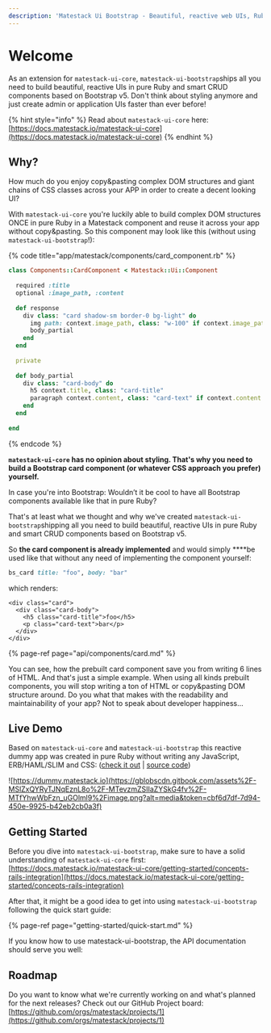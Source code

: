 ```yaml
---
description: 'Matestack Ui Bootstrap - Beautiful, reactive web UIs, Ruby and you!'
---
```


# Welcome

As an extension for `matestack-ui-core`, `matestack-ui-bootstrap`ships all you need to build beautiful, reactive UIs in pure Ruby and smart CRUD components based on Bootstrap v5. Don't think about styling anymore and just create admin or application UIs faster than ever before!

{% hint style="info" %}
Read about `matestack-ui-core` here: [https://docs.matestack.io/matestack-ui-core](https://docs.matestack.io/matestack-ui-core)
{% endhint %}

## Why?

How much do you enjoy copy&pasting complex DOM structures and giant chains of CSS classes across your APP in order to create a decent looking UI?

With `matestack-ui-core` you're luckily able to build complex DOM structures ONCE in pure Ruby in a Matestack component and reuse it across your app without copy&pasting. So this component may look like this \(without using `matestack-ui-bootstrap`!\):

{% code title="app/matestack/components/card\_component.rb" %}
```ruby
class Components::CardComponent < Matestack::Ui::Component
​
  required :title
  optional :image_path, :content
​
  def response
    div class: "card shadow-sm border-0 bg-light" do
      img path: context.image_path, class: "w-100" if context.image_path
      body_partial
    end
  end
​
  private
​
  def body_partial
    div class: "card-body" do
      h5 context.title, class: "card-title"
      paragraph context.content, class: "card-text" if context.content
    end
  end
​
end
```
{% endcode %}

**`matestack-ui-core` has no opinion about styling. That's why you need to build a Bootstrap card component \(or whatever CSS approach you prefer\) yourself.** 

In case you're into Bootstrap: Wouldn’t it be cool to have all Bootstrap components available like that in pure Ruby?

That's at least what we thought and why we've created `matestack-ui-bootstrap`shipping all you need to build beautiful, reactive UIs in pure Ruby and smart CRUD components based on Bootstrap v5.

So **the card component is already implemented** and would simply ****be used like that without any need of implementing the component yourself:

```ruby
bs_card title: "foo", body: "bar"
```

which renders:

```markup
<div class="card">
  <div class="card-body">
    <h5 class="card-title">foo</h5>
    <p class="card-text">bar</p>
  </div>
</div>
```

{% page-ref page="api/components/card.md" %}

You can see, how the prebuilt card component save you from writing 6 lines of HTML. And that's just a simple example. When using all kinds prebuilt components, you will stop writing a ton of HTML or copy&pasting DOM structure around. Do you what that makes with the readability and maintainability of your app? Not to speak about developer happiness...



## Live Demo <a id="live-demo"></a>

Based on `matestack-ui-core` and `matestack-ui-bootstrap` this reactive dummy app was created in pure Ruby without writing any JavaScript, ERB/HAML/SLIM and CSS: \([check it out](https://dummy.matestack.io/) \| [source code](https://github.com/matestack/matestack-ui-bootstrap/tree/main/spec/dummy)\)

![https://dummy.matestack.io](https://gblobscdn.gitbook.com/assets%2F-MSlZxQYRyTJNqEznL8o%2F-MTevzmZSIIaZYSkG4fv%2F-MTfYhwWbFzn_uGOlml9%2Fimage.png?alt=media&token=cbf6d7df-7d94-450e-9925-b42eb2cb0a3f)

## Getting Started

Before you dive into `matestack-ui-bootstrap`, make sure to have a solid understanding of `matestack-ui-core` first: [https://docs.matestack.io/matestack-ui-core/getting-started/concepts-rails-integration](https://docs.matestack.io/matestack-ui-core/getting-started/concepts-rails-integration)

After that, it might be a good idea to get into using `matestack-ui-bootstrap` following the quick start guide:

{% page-ref page="getting-started/quick-start.md" %}

If you know how to use matestack-ui-bootstrap, the API documentation should serve you well:

## Roadmap

Do you want to know what we're currently working on and what's planned for the next releases? Check out our GitHub Project board: [https://github.com/orgs/matestack/projects/1](https://github.com/orgs/matestack/projects/1)

